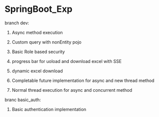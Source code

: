 # SpringBoot_Exp
branch dev:
1. Async method execution

2. Custom query with nonEntity pojo

3. Basic Role based security

4. progress bar for uoload and download excel with SSE

5. dynamic excel download

6. Completable future implementation for async and new thread method

7. Normal thread execution for async and concurrent method

branc basic_auth:
1. Basic authentication implementation
